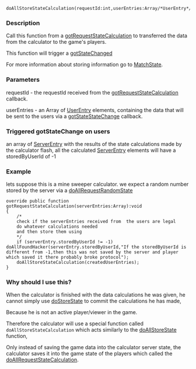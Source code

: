 
```
doAllStoreStateCalculation(requestId:int,userEntries:Array/*UserEntry*/)
```


### Description ###

Call this function from a [gotRequestStateCalculation](gotRequestStateCalculation.md) to transferred the data from the calculator to the game's
players.

This function will trigger a [gotStateChanged](gotStateChanged.md)

For more information about storing information go to [MatchState](MatchState.md).

### Parameters ###

requestId - the requestId received from the [gotRequestStateCalculation](gotRequestStateCalculation.md) callback.

userEntries - an Array of [UserEntry](UserEntry.md) elements, containing the data that will be sent to the users
via a [gotStateStateChange](gotStateStateChange.md) callback.

### Triggered gotStateChange on users ###

an array of [ServerEntry](ServerEntry.md) with the results of the state calculations made by the calculator flash,
all the calculated [ServerEntry](ServerEntry.md) elements will have a storedByUserId of -1

### Example ###

lets suppose this is a mine sweeper calculator.
we expect a random number stored by the server via a [doAllRequestRandomState](doAllRequestRandomState.md)

```
override public function gotRequestStateCalculation(serverEntries:Array):void
{
	/*
	check if the serverEntries received from  the users are legal
	do whatever calculations needed 
	and then store them using 
	*/
	if (serverEntry.storedByUserId != -1) doAllFoundHacker(serverEntry.storedByUserId,"If the storedByUserId is different from -1,then this was not saved by the server and player which saved it there probably broke protocol");
	doAllStoreStateCalculation(createdUserEntries);
}
```



### Why should I use this? ###



When the calculator is finished with the data calculations he was given, he cannot simply use [doStoreState](doStoreState.md) to commit the calculations he has made,

Because he is not an active player/viewer in the game.

Therefore the calculator will use a special function called `doAllStoreStateCalculation` which acts similarly to the [doAllStoreState](doAllStoreState.md) function,

Only instead of saving the game data into the calculator server state, the calculator saves it into the game state of the players which called the [doAllRequestStateCalculation](doAllRequestStateCalculation.md).
